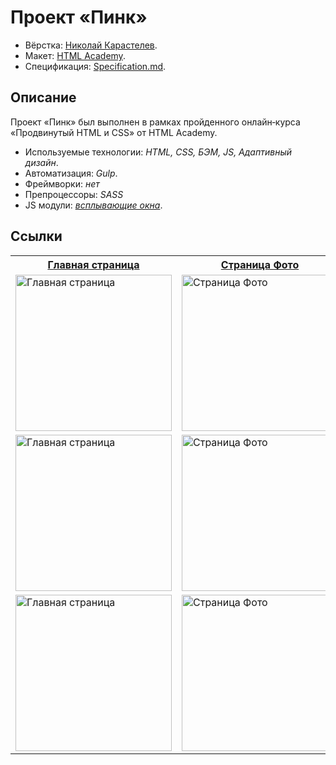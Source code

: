 # Проект «Пинк»

* Вёрстка: [Николай Карастелев](https://github.com/bini1988).
* Макет: [HTML Academy](https://htmlacademy.ru).
* Спецификация: [Specification.md](https://github.com/bini1988/pink/blob/master/Specification.md).

## Описание
Проект «Пинк» был выполнен в рамках пройденного онлайн‑курса «Продвинутый HTML и CSS» от HTML Academy.

* Используемые технологии: _HTML, CSS, БЭМ, JS, Адаптивный дизайн_.
* Автоматизация: _Gulp_.
* Фреймворки: _нет_
* Препроцессоры: _SASS_
* JS модули: _[всплывающие окна](https://github.com/bini1988/pink/blob/master/js/app.js)_.

## Ссылки

<table>
  <tr>
    <th><a href="http://bini1988.github.io/pink/index.html">Главная страница</a></th>
    <th><a href="http://bini1988.github.io/pink/photo.html">Страница Фото</a></th>
    <th><a href="http://bini1988.github.io/pink/form.html">Страница Форма</a></th>
  </tr>
  <tr valign="top">
    <td>
      <a href="https://cloud.githubusercontent.com/assets/8654155/23340050/7fd9f810-fc40-11e6-9937-4cc5a66c145e.jpg" target="_blank">
        <img src="https://cloud.githubusercontent.com/assets/8654155/23340050/7fd9f810-fc40-11e6-9937-4cc5a66c145e.jpg" width="250" alt="Главная страница">
      </a>
    </td>
    <td>
      <a href="https://cloud.githubusercontent.com/assets/8654155/23340055/9009f708-fc40-11e6-9adf-2a33557b5e38.jpg" target="_blank"><img src="https://cloud.githubusercontent.com/assets/8654155/23340055/9009f708-fc40-11e6-9adf-2a33557b5e38.jpg" width="250" alt="Страница Фото"></a>
    </td>
    <td>
      <a href="https://cloud.githubusercontent.com/assets/8654155/23340059/99f6b170-fc40-11e6-80d0-69a4c3d6ef54.jpg" target="_blank"><img src="https://cloud.githubusercontent.com/assets/8654155/23340059/99f6b170-fc40-11e6-80d0-69a4c3d6ef54.jpg" width="250" alt="Страница Форма"></a>
    </td>
  </tr>
  <tr valign="top">
    <td>
      <a href="https://cloud.githubusercontent.com/assets/8654155/23340048/7aee96b2-fc40-11e6-815f-d74b8df86dea.jpg" target="_blank">
        <img src="https://cloud.githubusercontent.com/assets/8654155/23340048/7aee96b2-fc40-11e6-815f-d74b8df86dea.jpg" width="250" alt="Главная страница">
      </a>
    </td>
    <td>
      <a href="https://cloud.githubusercontent.com/assets/8654155/23340054/8be2b2d2-fc40-11e6-8b50-5576c28144cf.jpg" target="_blank"><img src="https://cloud.githubusercontent.com/assets/8654155/23340054/8be2b2d2-fc40-11e6-8b50-5576c28144cf.jpg" width="250" alt="Страница Фото"></a>
    </td>
    <td>
      <a href="https://cloud.githubusercontent.com/assets/8654155/23340058/97cdedd2-fc40-11e6-820a-44e8d0c20dfe.jpg" target="_blank"><img src="https://cloud.githubusercontent.com/assets/8654155/23340058/97cdedd2-fc40-11e6-820a-44e8d0c20dfe.jpg" width="250" alt="Страница Форма"></a>
    </td>
  </tr>
  <tr valign="top">
    <td>
      <a href="https://cloud.githubusercontent.com/assets/8654155/23340047/762a7ca4-fc40-11e6-99bc-be2e848520ee.jpg" target="_blank">
        <img src="https://cloud.githubusercontent.com/assets/8654155/23340047/762a7ca4-fc40-11e6-99bc-be2e848520ee.jpg" width="250" alt="Главная страница">
      </a>
    </td>
    <td>
      <a href="https://cloud.githubusercontent.com/assets/8654155/23340052/88356e36-fc40-11e6-9511-6628a7d645ac.jpg" target="_blank"><img src="https://cloud.githubusercontent.com/assets/8654155/23340052/88356e36-fc40-11e6-9511-6628a7d645ac.jpg" width="250" alt="Страница Фото"></a>
    </td>
    <td>
      <a href="https://cloud.githubusercontent.com/assets/8654155/23340057/95640504-fc40-11e6-89d1-5fcbf6440fd5.jpg" target="_blank"><img src="https://cloud.githubusercontent.com/assets/8654155/23340057/95640504-fc40-11e6-89d1-5fcbf6440fd5.jpg" width="250" alt="Страница Форма"></a>
    </td>
  </tr>
</table>

